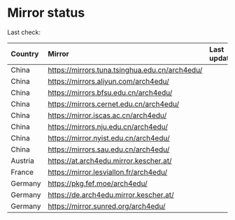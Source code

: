<script src="./time.js"></script>
# Mirror status
Last check: <script type="text/javascript">localize(1722587084.0083766);</script>

|Country|Mirror|Last update|
|:------|:-----|:----------|
|China|https://mirrors.tuna.tsinghua.edu.cn/arch4edu/|<script type="text/javascript">localize(1722537232);</script>|
|China|https://mirrors.aliyun.com/arch4edu/|<script type="text/javascript">localize(1722537232);</script>|
|China|https://mirrors.bfsu.edu.cn/arch4edu/|<script type="text/javascript">localize(1722537232);</script>|
|China|https://mirrors.cernet.edu.cn/arch4edu/|<script type="text/javascript">localize(1722537232);</script>|
|China|https://mirror.iscas.ac.cn/arch4edu/|<script type="text/javascript">localize(1722537232);</script>|
|China|https://mirrors.nju.edu.cn/arch4edu/|<script type="text/javascript">localize(1722537232);</script>|
|China|https://mirror.nyist.edu.cn/arch4edu/|<script type="text/javascript">localize(1722537232);</script>|
|China|https://mirrors.sau.edu.cn/arch4edu/|<script type="text/javascript">localize(1722537232);</script>|
|Austria|https://at.arch4edu.mirror.kescher.at/|<script type="text/javascript">localize(1722537232);</script>|
|France|https://mirror.lesviallon.fr/arch4edu/|<script type="text/javascript">localize(1722537232);</script>|
|Germany|https://pkg.fef.moe/arch4edu/|<script type="text/javascript">localize(1722537232);</script>|
|Germany|https://de.arch4edu.mirror.kescher.at/|<script type="text/javascript">localize(1722537232);</script>|
|Germany|https://mirror.sunred.org/arch4edu/|<script type="text/javascript">localize(1722537232);</script>|

<script src="./tablefilter/tablefilter.js"></script>
<script src="./table.js"></script>